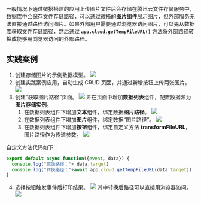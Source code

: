 一般情况下通过微搭搭建的应用上传图片文件后会存储在腾讯云文件存储服务中，数据库中会保存文件存储路径，可以通过微搭的**图片组件**展示图片，但外部服务无法直接通过路径访问图片。如果外部用户需要通过浏览器访问图片，可以先从数据库获取文件存储路径，然后通过 **`app.cloud.getTempFileURL()`** 方法将外部路径转换成能够用浏览器访问的外部路径。

## 实践案例
1. 创建存储图片的示例数据模型。
![](https://qcloudimg.tencent-cloud.cn/raw/018d57cc1a027588f3b06552ad8f985a.png)
2. 创建实践案例应用，自动生成 CRUD 页面，并通过新增按钮上传两张图片。
![](https://qcloudimg.tencent-cloud.cn/raw/8a273b312d76bb2fb7bb48918077902a.png)
3. 创建“获取图片路径”页面。
![](https://qcloudimg.tencent-cloud.cn/raw/051c8befe5e698e24dd60187d4f10195.png)
并在页面中增加**数据列表**组件，配置数据源为**图片存储实例**。
   1. 在数据列表组件下增加**文本**组件，绑定数据**图片路径**。
![](https://qcloudimg.tencent-cloud.cn/raw/87f63a64d32ef7544b6ac943463be89d.png)
   2. 在数据列表组件下增加**图片**组件，绑定数据“图片路径”。
![](https://qcloudimg.tencent-cloud.cn/raw/11cf7bcbaa80d024c01c78ee35836128.png)
   3. 在数据列表组件下增加**按钮**组件，绑定自定义方法 **transformFileURL**，图片路径作为传递参数。
![](https://qcloudimg.tencent-cloud.cn/raw/51bf07104fd53cb1a87c4889c0dcbd8d.png)

 自定义方法代码如下：
```javascript
export default async function({event, data}) {
  console.log("原始路径："+ data.target)
  console.log("转换路径："+await app.cloud.getTempFileURL(data.target))
}
```
4. 选择按钮触发事件后打印结果。
![](https://qcloudimg.tencent-cloud.cn/raw/75eadf83c222861f98eab07cf74b2820.png)
其中转换后路径可以直接用浏览器访问。
![](https://qcloudimg.tencent-cloud.cn/raw/25a6258cc12b114ecdf4c93fab39fc2a.png)




